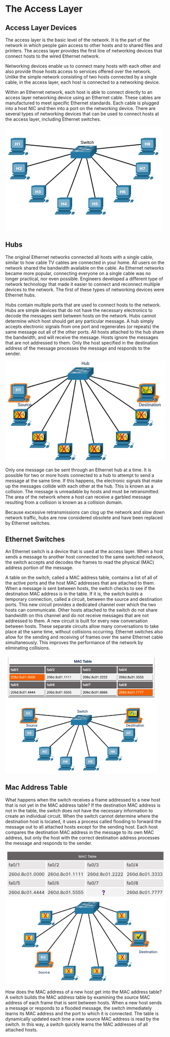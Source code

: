 # The Access Layer



## Access Layer Devices

The access layer is the basic level of the network. It is the part of the network in which people gain access to other hosts and to shared files and printers. The access layer provides the first line of networking devices that connect hosts to the wired Ethernet network.

Networking devices enable us to connect many hosts with each other and also provide those hosts access to services offered over the network. Unlike the simple network consisting of two hosts connected by a single cable, in the access layer, each host is connected to a networking device. 

Within an Ethernet network, each host is able to connect directly to an access layer networking device using an Ethernet cable. These cables are manufactured to meet specific Ethernet standards. Each cable is plugged into a host NIC and then into a port on the networking device. There are several types of networking devices that can be used to connect hosts at the access layer, including Ethernet switches.



![access-layer](img/access-layer.png)



## Hubs

The original Ethernet networks connected all hosts with a single cable, similar to how cable TV cables are connected in your home. All users on the network shared the bandwidth available on the cable. As Ethernet networks became more popular, connecting everyone on a single cable was no longer practical, nor even possible. Engineers developed a different type of network technology that made it easier to connect and reconnect multiple devices to the network. The first of these types of networking devices were Ethernet hubs.

Hubs contain multiple ports that are used to connect hosts to the network. Hubs are simple devices that do not have the necessary electronics to decode the messages sent between hosts on the network. Hubs cannot determine which host should get any particular message. A hub simply accepts electronic signals from one port and regenerates (or repeats) the same message out all of the other ports. All hosts attached to the hub share the bandwidth, and will receive the message. Hosts ignore the messages that are not addressed to them. Only the host specified in the destination address of the message processes the message and responds to the sender.



![hub](img/hub.png)



Only one message can be sent through an Ethernet hub at a time. It is possible for two or more hosts connected to a hub to attempt to send a message at the same time. If this happens, the electronic signals that make up the messages collide with each other at the hub. This is known as a collision. The message is unreadable by hosts and must be retransmitted. The area of the network where a host can receive a garbled message resulting from a collision is known as a collision domain.

Because excessive retransmissions can clog up the network and slow down network traffic, hubs are now considered obsolete and have been replaced by Ethernet switches.



## Ethernet Switches

An Ethernet switch is a device that is used at the access layer. When a host sends a message to another host connected to the same switched network, the switch accepts and decodes the frames to read the physical (MAC) address portion of the message.

A table on the switch, called a MAC address table, contains a list of all of the active ports and the host MAC addresses that are attached to them. When a message is sent between hosts, the switch checks to see if the destination MAC address is in the table. If it is, the switch builds a temporary connection, called a circuit, between the source and destination ports. This new circuit provides a dedicated channel over which the two hosts can communicate. Other hosts attached to the switch do not share bandwidth on this channel and do not receive messages that are not addressed to them. A new circuit is built for every new conversation between hosts. These separate circuits allow many conversations to take place at the same time, without collisions occurring. Ethernet switches also allow for the sending and receiving of frames over the same Ethernet cable simultaneously. This improves the performance of the network by eliminating collisions.

![ethernetSwitches](img/ethernetSwitches.png)



## Mac Address Table

What happens when the switch receives a frame addressed to a new host that is not yet in the MAC address table? If the destination MAC address is not in the table, the switch does not have the necessary information to create an individual circuit. When the switch cannot determine where the destination host is located, it uses a process called flooding to forward the message out to all attached hosts except for the sending host. Each host compares the destination MAC address in the message to its own MAC address, but only the host with the correct destination address processes the message and responds to the sender.



![flood](img/flood.png)



How does the MAC address of a new host get into the MAC address table? A switch builds the MAC address table by examining the source MAC address of each frame that is sent between hosts. When a new host sends a message or responds to a flooded message, the switch immediately learns its MAC address and the port to which it is connected. The table is dynamically updated each time a new source MAC address is read by the switch. In this way, a switch quickly learns the MAC addresses of all attached hosts.